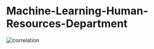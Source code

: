 # Machine-Learning-Human-Resources-Department

![correlation](https://user-images.githubusercontent.com/37673834/168952491-b3aea1f7-6b0a-4161-9c49-7ed63c013c75.png)
